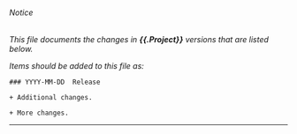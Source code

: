 ###### Notice

*This file documents the changes in **{{.Project}}** versions that are listed below.*

*Items should be added to this file as:*

	### YYYY-MM-DD  Release

	+ Additional changes.

	+ More changes.

* * *


